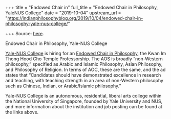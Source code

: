 +++
title = "Endowed Chair in"
full_title = "Endowed Chair in Philosophy, YaleNUS College"
date = "2019-10-04"
upstream_url = "https://indianphilosophyblog.org/2019/10/04/endowed-chair-in-philosophy-yale-nus-college/"

+++
Source: [here](https://indianphilosophyblog.org/2019/10/04/endowed-chair-in-philosophy-yale-nus-college/).

Endowed Chair in Philosophy, Yale-NUS College

[Yale-NUS College](https://www.yale-nus.edu.sg/) is hiring for an
[Endowed Chair in Philosophy](https://philjobs.org/job/show/13810), the
Kwan Im Thong Hood Cho Temple Professorship. The AOS is broadly
“non-Western philosophy,” specified as Arabic and Islamic Philosophy,
Asian Philosophy, and Philosophy of Religion. In terms of AOC, these are
the same, and the ad states that “Candidates should have demonstrated
excellence in research and teaching, with teaching strength in an area
of non-Western philosophy such as Chinese, Indian, or Arabic/Islamic
philosophy.”

Yale-NUS College is an autonomous, residential, liberal arts college
within the National University of Singapore, founded by Yale University
and NUS, and more information about the institution and job posting can
be found at the links above.
